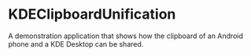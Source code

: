 # KDEClipboardUnification
A demonstration application that shows how the clipboard of an Android phone and a KDE Desktop can be shared.
